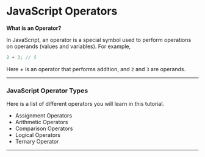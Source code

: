 # JavaScript Operators

**What is an Operator?**

In JavaScript, an operator is a special symbol used to perform operations on operands (values and variables). For example,

```js
2 + 3; // 5
```

Here + is an operator that performs addition, and ```2``` and ```3``` are operands.

***

### JavaScript Operator Types
Here is a list of different operators you will learn in this tutorial.

* Assignment Operators
* Arithmetic Operators
* Comparison Operators
* Logical Operators
* Ternary Operator

***
